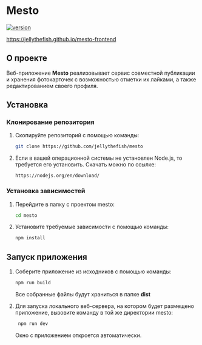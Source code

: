 # Mesto

[![version](https://img.shields.io/badge/version-1.0.2-blue.svg)](https://github.com/jellythefish/mesto/tree/v1.0.2) 

https://jellythefish.github.io/mesto-frontend

## О проекте

Веб-приложение **Mesto** реализовывает сервис совместной публикации и хранения фотокарточек с возможностью отметки их лайками, а также редактированием своего профиля.

## Установка

### Клонирование репозитория

1. Скопируйте репозиторий с помощью команды:

   ```bash
   git clone https://github.com/jellythefish/mesto
   ```

2. Если в вашей операционной системы не установлен Node.js, то требуется его установить. Скачать можно по ссылке:

   ```
   https://nodejs.org/en/download/
   ```

### Установка зависимостей

1. Перейдите в папку с проектом mesto:

   ```bash
   cd mesto
   ```

2. Установите требуемые зависимости с помощью команды:

   ```bash
   npm install
   ```



## Запуск приложения

1. Соберите приложение из исходников с помощью команды:

   ```bash
   npm run build
   ```

   Все собранные файлы будут храниться в папке **dist**

2. Для запуска локального веб-сервера, на котором будет размещено приложение, вызовите команду в той же директории mesto:

   ```bash
    npm run dev
   ```

   Окно с приложением откроется автоматически.

